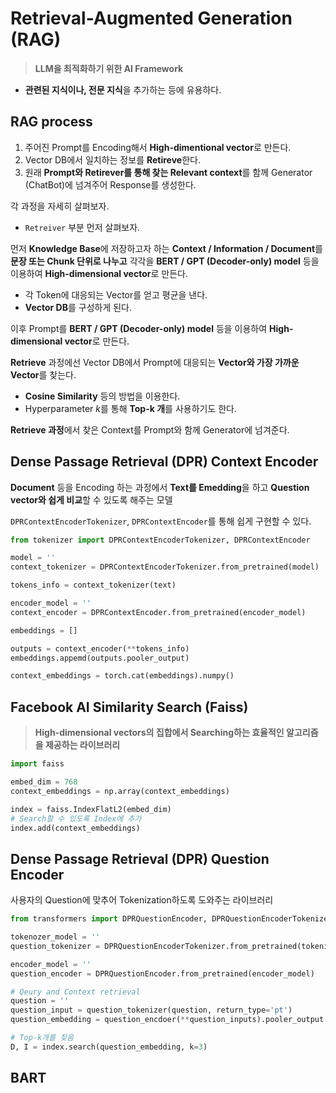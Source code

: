 # Retrieval-Augmented Generation (RAG)

> **LLM을 최적화하기 위한 AI Framework**

- **관련된 지식이나, 전문 지식**을 추가하는 등에 유용하다.

## RAG process

1. 주어진 Prompt를 Encoding해서 **High-dimentional vector**로 만든다.
2. Vector DB에서 일치하는 정보를 **Retireve**한다.
3. 원래 **Prompt와 Retirever를 통해 찾는 Relevant context**를 함께 Generator (ChatBot)에 넘겨주어 Response를 생성한다.

각 과정을 자세히 살펴보자.

- `Retreiver` 부분 먼저 살펴보자.

먼저 **Knowledge Base**에 저장하고자 하는 **Context / Information / Document**를 **문장 또는 Chunk 단위로 나누고** 각각을 **BERT / GPT (Decoder-only) model** 등을 이용하여 **High-dimensional vector**로 만든다.

- 각 Token에 대응되는 Vector를 얻고 평균을 낸다.
- **Vector DB**를 구성하게 된다.

이후 Prompt를 **BERT / GPT (Decoder-only) model** 등을 이용하여 **High-dimensional vector**로 만든다.

**Retrieve** 과정에선 Vector DB에서 Prompt에 대응되는 **Vector와 가장 가까운 Vector**를 찾는다.

- **Cosine Similarity** 등의 방법을 이용한다.
- Hyperparameter $k$를 통해 **Top-k 개**를 사용하기도 한다.

**Retrieve 과정**에서 찾은 Context를 Prompt와 함께 Generator에 넘겨준다.  

## Dense Passage Retrieval (DPR) Context Encoder

**Document** 등을 Encoding 하는 과정에서 **Text를 Emedding**을 하고 **Question vector와 쉽게 비교**할 수 있도록 해주는 모델

`DPRContextEncoderTokenizer`, `DPRContextEncoder`를 통해 쉽게 구현할 수 있다. 

```python
from tokenizer import DPRContextEncoderTokenizer, DPRContextEncoder

model = ''
context_tokenizer = DPRContextEncoderTokenizer.from_pretrained(model)

tokens_info = context_tokenizer(text)

encoder_model = ''
context_encoder = DPRContextEncoder.from_pretrained(encoder_model)

embeddings = []

outputs = context_encoder(**tokens_info)
embeddings.appemd(outputs.pooler_output)

context_embeddings = torch.cat(embeddings).numpy()
```

## Facebook AI Similarity Search (Faiss)

> **High-dimensional vectors의 집합에서 Searching하는 효율적인 알고리즘을 제공하는 라이브러리**

```python
import faiss

embed_dim = 768
context_embeddings = np.array(context_embeddings)

index = faiss.IndexFlatL2(embed_dim)
# Search할 수 있도록 Index에 추가
index.add(context_embeddings)
```

## Dense Passage Retrieval (DPR) Question Encoder

사용자의 Question에 맞추어 Tokenization하도록 도와주는 라이브러리

```python
from transformers import DPRQuestionEncoder, DPRQuestionEncoderTokenizer

tokenozer_model = ''
question_tokenizer = DPRQuestionEncoderTokenizer.from_pretrained(tokenizer_model)

encoder_model = ''
question_encoder = DPRQuestionEncoder.from_pretrained(encoder_model)

# Qeury and Context retrieval
question = ''
question_input = question_tokenizer(question, return_type='pt')
question_embedding = question_encdoer(**question_inputs).pooler_output.numpy()

# Top-k개를 찾음
D, I = index.search(question_embedding, k=3)
```

## BART

